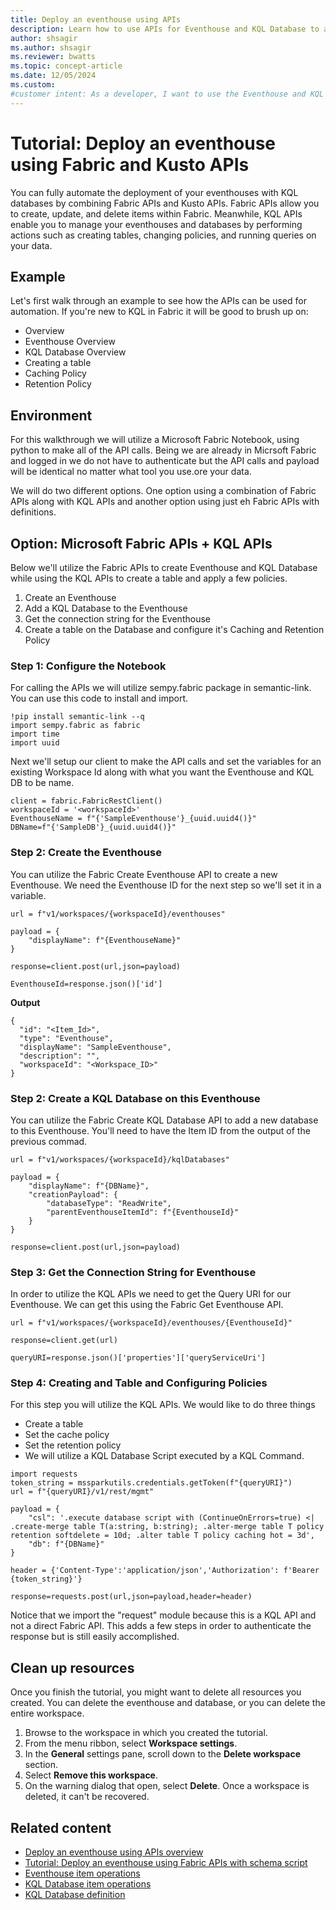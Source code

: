 ```yaml
---
title: Deploy an eventhouse using APIs
description: Learn how to use APIs for Eventhouse and KQL Database to automate deployments, manage data efficiently, and enhance your development workflow
author: shsagir
ms.author: shsagir
ms.reviewer: bwatts
ms.topic: concept-article
ms.date: 12/05/2024
ms.custom:
#customer intent: As a developer, I want to use the Eventhouse and KQL APIs so that I can automate deployments and manage data efficiently.
---
```

# Tutorial: Deploy an eventhouse using Fabric and Kusto APIs

You can fully automate the deployment of your eventhouses with KQL databases by combining Fabric APIs and Kusto APIs. Fabric APIs allow you to create, update, and delete items within Fabric. Meanwhile, KQL APIs enable you to manage your eventhouses and databases by performing actions such as creating tables, changing policies, and running queries on your data.

## Example

Let's first walk through an example to see how the APIs can be used for automation. If
you're new to KQL in Fabric it will be good to brush up on:

- Overview
- Eventhouse Overview
- KQL Database Overview
- Creating a table
- Caching Policy
- Retention Policy

## Environment
For this walkthrough we will utilize a Microsoft Fabric Notebook, using python to make all of the API calls. Being we are already in Micrsoft Fabric and logged in we do not have to authenticate but the API calls and payload will be identical no matter what tool you use.ore your data. 

We will do two different options. One option using a combination of Fabric APIs along with KQL APIs and another option using just eh Fabric APIs with definitions.

## Option: Microsoft Fabric APIs + KQL APIs

Below we'll utilize the Fabric APIs to create Eventhouse and KQL Database while using the KQL APIs to create a table and apply a few policies.

1. Create an Eventhouse
2. Add a KQL Database to the Eventhouse
3. Get the connection string for the Eventhouse
4. Create a table on the Database and configure it's Caching and Retention Policy

### Step 1: Configure the Notebook
For calling the APIs we will utilize sempy.fabric package in semantic-link. You can use this code to install and import.
```
!pip install semantic-link --q
import sempy.fabric as fabric
import time
import uuid
```

Next we'll setup our client to make the API calls and set the variables for an existing Workspace Id along with what you want the Eventhouse and KQL DB to be name.
```
client = fabric.FabricRestClient()
workspaceId = '<workspaceId>'
EventhouseName = f"{'SampleEventhouse'}_{uuid.uuid4()}"
DBName=f"{'SampleDB'}_{uuid.uuid4()}"
```

### Step 2: Create the Eventhouse
You can utilize the Fabric Create Eventhouse API to create a new Eventhouse. We need the Eventhouse ID for the next step so we'll set it in a variable.

```
url = f"v1/workspaces/{workspaceId}/eventhouses"

payload = {
    "displayName": f"{EventhouseName}"
}

response=client.post(url,json=payload)

EventhouseId=response.json()['id']
```
**Output**
```
{
  "id": "<Item_Id>",
  "type": "Eventhouse",
  "displayName": "SampleEventhouse",
  "description": "",
  "workspaceId": "<Workspace_ID>"
}
```
### Step 2: Create a KQL Database on this Eventhouse
You can utilize the Fabric Create KQL Database API to add a new database to this Eventhouse. You'll need to have the Item ID from the output of the previous commad.

```
url = f"v1/workspaces/{workspaceId}/kqlDatabases"

payload = {
    "displayName": f"{DBName}",
    "creationPayload": {
        "databaseType": "ReadWrite",
        "parentEventhouseItemId": f"{EventhouseId}"
    }
}

response=client.post(url,json=payload)
```
### Step 3: Get the Connection String for Eventhouse
In order to utilize the KQL APIs we need to get the Query URI for our Eventhouse. We can get this using the Fabric Get Eventhouse API.

```
url = f"v1/workspaces/{workspaceId}/eventhouses/{EventhouseId}"

response=client.get(url)

queryURI=response.json()['properties']['queryServiceUri']
```

### Step 4: Creating and Table and Configuring Policies
For this step you will utilize the KQL APIs. We would like to do three things

- Create a table
- Set the cache policy
- Set the retention policy
- We will utilize a KQL Database Script executed by a KQL Command.

```
import requests
token_string = mssparkutils.credentials.getToken(f"{queryURI}")
url = f"{queryURI}/v1/rest/mgmt"

payload = {
    "csl": '.execute database script with (ContinueOnErrors=true) <| .create-merge table T(a:string, b:string); .alter-merge table T policy retention softdelete = 10d; .alter table T policy caching hot = 3d',
    "db": f"{DBName}"
}

header = {'Content-Type':'application/json','Authorization': f'Bearer {token_string}'}

response=requests.post(url,json=payload,header=header)
```

Notice that we import the "request" module because this is a KQL API and not a direct Fabric API. This adds a few steps in order to authenticate the response but is still easily accomplished.

## Clean up resources

Once you finish the tutorial, you might want to delete all resources you created. You can delete the eventhouse and database, or you can delete the entire workspace.

1. Browse to the workspace in which you created the tutorial.
1. From the menu ribbon, select **Workspace settings**.
1. In the **General** settings pane, scroll down to the **Delete workspace** section.
1. Select **Remove this workspace**.
1. On the warning dialog that open, select **Delete**. Once a workspace is deleted, it can't be recovered.

## Related content

* [Deploy an eventhouse using APIs overview](eventhouse-deploy-with-api-overview.md)
* [Tutorial: Deploy an eventhouse using Fabric APIs with schema script](eventhouse-deploy-with-fabric-api.md)
* [Eventhouse item operations](/rest/api/fabric/eventhouse/items)
* [KQL Database item operations](/rest/api/fabric/kqldatabase/items)
* [KQL Database definition](/rest/api/fabric/articles/item-management/definitions/kql-database-definition)
